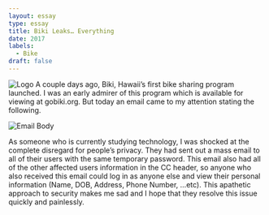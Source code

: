 ```yaml
---
layout: essay
type: essay
title: Biki Leaks… Everything
date: 2017
labels:
  - Bike
draft: false
---
```


![Logo](biki.jpeg)
A couple days ago, Biki, Hawaii’s first bike sharing program launched.
I was an early admirer of this program which is available for viewing at gobiki.org. But today an email came to my attention stating the following.

![Email Body](biki_body.png)

As someone who is currently studying technology, I was shocked at the complete disregard for people’s privacy.
They had sent out a mass email to all of their users with the same temporary password.
This email also had all of the other affected users information in the CC header, so anyone who also received this email could log in as anyone else and view their personal information (Name, DOB, Address, Phone Number, …etc).
This apathetic approach to security makes me sad and I hope that they resolve this issue quickly and painlessly.